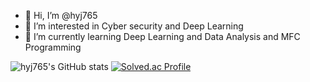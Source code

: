 - 👋 Hi, I’m @hyj765
- 👀 I’m interested in Cyber security and Deep Learning
- 🌱 I’m currently learning Deep Learning and Data Analysis and MFC Programming 


![hyj765's GitHub stats](https://github-readme-stats.vercel.app/api?username=hyj765&show_icons=true&theme=radical)
[![Solved.ac Profile](http://mazassumnida.wtf/api/v2/generate_badge?boj=hyj765)](https://solved.ac/hyj765/)
